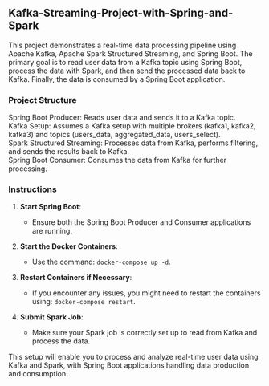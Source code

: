 <h2>Kafka-Streaming-Project-with-Spring-and-Spark </h2>

This project demonstrates a real-time data processing pipeline using Apache Kafka, Apache Spark Structured Streaming, and Spring Boot. The primary goal is to read user data from a Kafka topic using Spring Boot, process the data with Spark, and then send the processed data back to Kafka. Finally, the data is consumed by a Spring Boot application.


<h3>Project Structure</h3>

Spring Boot Producer: Reads user data and sends it to a Kafka topic.<br>
Kafka Setup: Assumes a Kafka setup with multiple brokers (kafka1, kafka2, kafka3) and topics (users_data, aggregated_data, users_select).<br>
Spark Structured Streaming: Processes data from Kafka, performs filtering, and sends the results back to Kafka.<br>
Spring Boot Consumer: Consumes the data from Kafka for further processing.<br>

<h3>Instructions</h3>

1. **Start Spring Boot**:
   - Ensure both the Spring Boot Producer and Consumer applications are running.

2. **Start the Docker Containers**:
   - Use the command: `docker-compose up -d`.

3. **Restart Containers if Necessary**:
   - If you encounter any issues, you might need to restart the containers using: `docker-compose restart`.

4. **Submit Spark Job**:
   - Make sure your Spark job is correctly set up to read from Kafka and process the data.

This setup will enable you to process and analyze real-time user data using Kafka and Spark, with Spring Boot applications handling data production and consumption.

